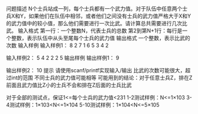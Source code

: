问题描述
N个士兵站成一列，每个士兵都有一个武力值。对于队伍中任意两个士兵X和Y，如果他们在队伍中相邻，或者他们之间没有士兵的武力值严格大于X和Y的武力值中的较小值，那么他们需要进行一次比武。请计算总共需要进行几次比武。
输入格式
第一行：一个整数N，代表士兵的总数
第2到第N+1行：每行是一个整数，表示队伍中从头至尾每个士兵的武力值
输出格式
一个整数，表示比武的次数
输入样例
输入样例1：
8
2
7
1
6
5
3
4
2

输入样例2：
5
4
2
2
2
5
输出样例
输出样例1：
9

输出样例2：
10
提示
请使用scanf/printf实现输入/输出
比武的次数可能很大，超过int的范围
不同士兵的武力值可能相等
可能用到的结论：对于任意士兵Z，排在Z前面且武力值比Z小的士兵不会和排在Z后面的士兵比武
 
对于全部的测试点，保证1<=每个士兵的武力值<231
1-2测试样例：N<=1×103
3-4测试样例：1×103<N<=1×104
5-10测试样例：1×104<N<=5×105
